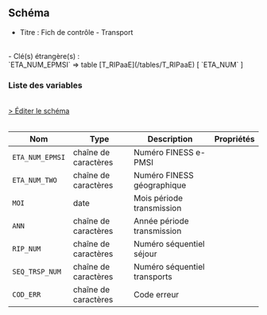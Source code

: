 ## Schéma

- Titre : Fich de contrôle - Transport
<br />
- Clé(s) étrangère(s) : <br />
`ETA_NUM_EPMSI` => table [T_RIPaaE](/tables/T_RIPaaE) [ `ETA_NUM` ]<br />

### Liste des variables
<br />
<div>
    <a href="https://gitlab.com/healthdatahub/schema-snds/edit/master/schemas/PMSI%20RIP/T_RIPaaTRPT_CTL.json"  
    arget="_blank" rel="noopener noreferrer">> Éditer le schéma</a>
    <OutboundLink />
</div>
<br />

Nom|Type|Description|Propriétés
-|-|-|-
`ETA_NUM_EPMSI`|chaîne de caractères|Numéro FINESS e-PMSI||
`ETA_NUM_TWO`|chaîne de caractères|Numéro FINESS géographique||
`MOI`|date|Mois période transmission||
`ANN`|chaîne de caractères|Année période transmission||
`RIP_NUM`|chaîne de caractères|Numéro séquentiel séjour||
`SEQ_TRSP_NUM`|chaîne de caractères|Numéro séquentiel transports||
`COD_ERR`|chaîne de caractères|Code erreur||

